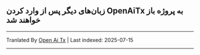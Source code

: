 ## زبان‌های دیگر پس از وارد کردن OpenAiTx به پروژه باز خواهند شد

---

Tranlated By [Open Ai Tx](https://github.com/OpenAiTx/OpenAiTx) | Last indexed: 2025-07-15

---